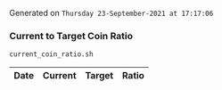 Generated on `Thursday 23-September-2021 at 17:17:06`

### Current to Target Coin Ratio
`current_coin_ratio.sh`

Date|Current|Target|Ratio
---|---|---|---

